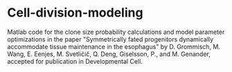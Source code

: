 # Cell-division-modeling

Matlab code for the clone size probability calculations and model parameter optimizations in the paper "Symmetrically fated progenitors dynamically accommodate tissue maintenance in the esophagus" by D. Grommisch, M. Wang, E. Eenjes, M. Svetličič, Q. Deng, Giselsson, P., and M. Genander, accepted for publication in Developmental Cell.
